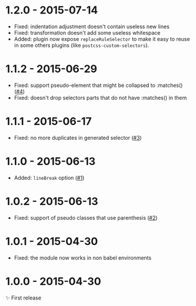 # 1.2.0 - 2015-07-14

- Fixed: indentation adjustment doesn't contain useless new lines
- Fixed: transformation doesn't add some useless whitespace
- Added: plugin now expose `replaceRuleSelector` to make it easy to reuse in
some others plugins (like `postcss-custom-selectors`).

# 1.1.2 - 2015-06-29

- Fixed: support pseudo-element that might be collapsed to :matches()
([#4](https://github.com/postcss/postcss-selector-matches/issues/4))
- Fixed: doesn't drop selectors parts that do not have :matches() in them

# 1.1.1 - 2015-06-17

- Fixed: no more duplicates in generated selector
([#3](https://github.com/postcss/postcss-selector-matches/issues/3))

# 1.1.0 - 2015-06-13

- Added: `lineBreak` option
([#1](https://github.com/postcss/postcss-selector-matches/issues/1))

# 1.0.2 - 2015-06-13

- Fixed: support of pseudo classes that use parenthesis
([#2](https://github.com/postcss/postcss-selector-matches/issues/2))

# 1.0.1 - 2015-04-30

- Fixed: the module now works in non babel environments

# 1.0.0 - 2015-04-30

✨ First release

